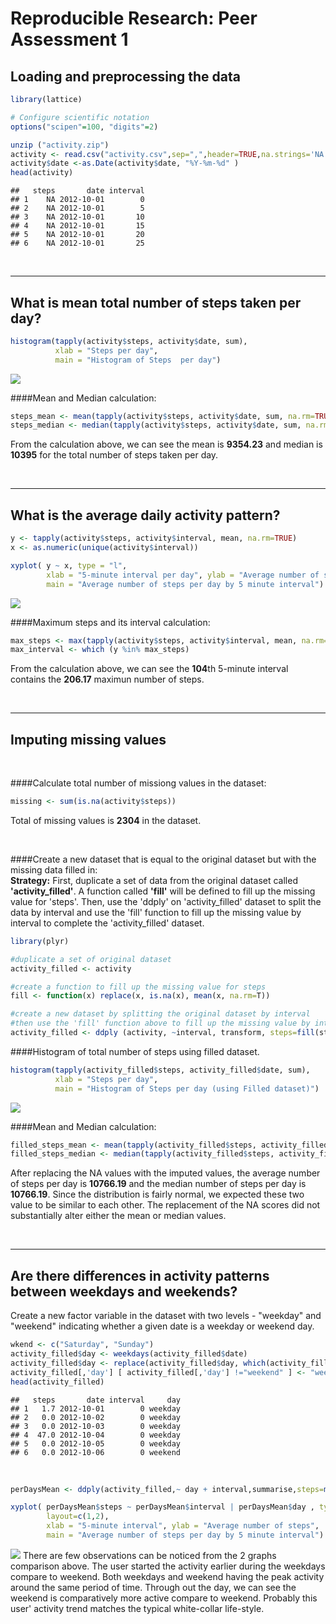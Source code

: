 # Reproducible Research: Peer Assessment 1


## Loading and preprocessing the data

```r
library(lattice)

# Configure scientific notation
options("scipen"=100, "digits"=2)

unzip ("activity.zip")
activity <- read.csv("activity.csv",sep=",",header=TRUE,na.strings='NA',stringsAsFactors=FALSE)
activity$date <-as.Date(activity$date, "%Y-%m-%d" )
head(activity)
```

```
##   steps       date interval
## 1    NA 2012-10-01        0
## 2    NA 2012-10-01        5
## 3    NA 2012-10-01       10
## 4    NA 2012-10-01       15
## 5    NA 2012-10-01       20
## 6    NA 2012-10-01       25
```




<br>

******   


## What is mean total number of steps taken per day?

```r
histogram(tapply(activity$steps, activity$date, sum), 
          xlab = "Steps per day", 
          main = "Histogram of Steps  per day")
```

![](figure/unnamed-chunk-2-1.png) 

####Mean and Median calculation:

```r
steps_mean <- mean(tapply(activity$steps, activity$date, sum, na.rm=TRUE))
steps_median <- median(tapply(activity$steps, activity$date, sum, na.rm=TRUE))
```
From the calculation above, we can see the mean is **9354.23** and median is **10395** for the total number of steps taken per day. 

<br>

******  


## What is the average daily activity pattern?

```r
y <- tapply(activity$steps, activity$interval, mean, na.rm=TRUE)
x <- as.numeric(unique(activity$interval))

xyplot( y ~ x, type = "l",
        xlab = "5-minute interval per day", ylab = "Average number of steps", 
        main = "Average number of steps per day by 5 minute interval")
```

![](figure/unnamed-chunk-4-1.png) 

####Maximum steps and its interval calculation:

```r
max_steps <- max(tapply(activity$steps, activity$interval, mean, na.rm=TRUE))
max_interval <- which (y %in% max_steps)
```
From the calculation above, we can see the **104**th 5-minute interval contains the **206.17** maximun number of steps.  

<br>

******   


## Imputing missing values
<br>

####Calculate total number of missiong values in the dataset:

```r
missing <- sum(is.na(activity$steps))
```
Total of missing values is **2304** in the dataset.

<br>

####Create a new dataset that is equal to the original dataset but with the missing data filled in:  
**Strategy:** First, duplicate a set of data from the original dataset called **'activity_filled'**. A function called **'fill'** will be defined to fill up the missing value for 'steps'. Then, use the 'ddply' on 'activity_filled' dataset to split the data by interval and use the 'fill' function to fill up the missing value by interval to complete the 'activity_filled' dataset.



```r
library(plyr)

#duplicate a set of original dataset
activity_filled <- activity

#create a function to fill up the missing value for steps
fill <- function(x) replace(x, is.na(x), mean(x, na.rm=T))

#create a new dataset by splitting the original dataset by interval 
#then use the 'fill' function above to fill up the missing value by interval
activity_filled <- ddply (activity, ~interval, transform, steps=fill(steps))
```

####Histogram of total number of steps using filled dataset.  

```r
histogram(tapply(activity_filled$steps, activity_filled$date, sum), 
          xlab = "Steps per day", 
          main = "Histogram of Steps per day (using Filled dataset)")
```

![](figure/unnamed-chunk-8-1.png) 


####Mean and Median calculation:

```r
filled_steps_mean <- mean(tapply(activity_filled$steps, activity_filled$date, sum, na.rm=TRUE))
filled_steps_median <- median(tapply(activity_filled$steps, activity_filled$date, sum, na.rm=TRUE))
```
 
After replacing the NA values with the imputed values, the average number of steps per day is **10766.19** and the median number of steps per day is **10766.19**. Since the distribution is fairly normal, we expected these two value to be similar to each other. The replacement of the NA scores did not substantially alter either the mean or median values.

<br>

******  


## Are there differences in activity patterns between weekdays and weekends?  
Create a new factor variable in the dataset with two levels - "weekday" and "weekend" indicating whether a given date is a weekday or weekend day.

```r
wkend <- c("Saturday", "Sunday")
activity_filled$day <- weekdays(activity_filled$date)
activity_filled$day <- replace(activity_filled$day, which(activity_filled$day %in% wkend), "weekend")
activity_filled[,'day'] [ activity_filled[,'day'] !="weekend" ] <- "weekday"
head(activity_filled)
```

```
##   steps       date interval     day
## 1   1.7 2012-10-01        0 weekday
## 2   0.0 2012-10-02        0 weekday
## 3   0.0 2012-10-03        0 weekday
## 4  47.0 2012-10-04        0 weekday
## 5   0.0 2012-10-05        0 weekday
## 6   0.0 2012-10-06        0 weekend
```

<br>



```r
perDaysMean <- ddply(activity_filled,~ day + interval,summarise,steps=mean(steps)) 

xyplot( perDaysMean$steps ~ perDaysMean$interval | perDaysMean$day , type = "l", 
        layout=c(1,2), 
        xlab = "5-minute interval", ylab = "Average number of steps", 
        main = "Average number of steps per day by 5 minute interval")
```

![](figure/unnamed-chunk-11-1.png) 
There are few observations can be noticed from the 2 graphs comparison above. The user started the activity earlier during the weekdays compare to weekend. Both weekdays and weekend having the peak activity around the same period of time. Through out the day, we can see the weekend is comparatively more active compare to weekend. Probably this user' activity trend matches the typical white-collar life-style.

<br>

